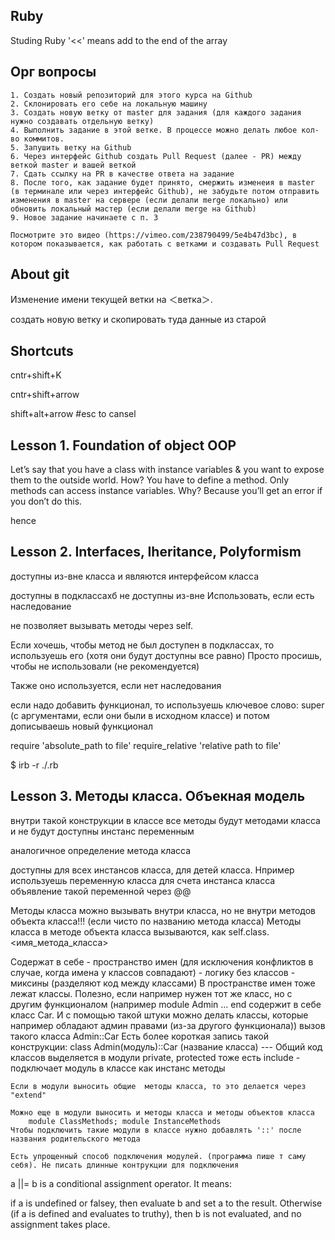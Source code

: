 ## Ruby
Studing Ruby
'<<' means add to the end of the array

## Орг вопросы

<!-- По любым орг. вопросам можете писать на friends@thinknetica.com, а по техническим задавать вопросы в чате своим наставникам или на встречах. -->

<!-- И еще один важный момент: При повторной сдаче задания после проверки и исправления замечаний, необходимо сдавать задание как новый ответ, а не как комментарий к пердыдущему ответу. Только в этом случае наставники увидят ваше задание в системе и смогут его принять/отклонить. -->

<!-- Курс "Основы Ruby" (срок прохождения - 6 недель)
    Курс "Основы Rails" (срок прохождения - 9 недель)
    Курс "Продвинутый Rails" (срок прохождения - 10 недель) -->

<!-- На первом блоке, который начнется сегодня, наставником у вас будет Анатолий Куричев (ник в телеграме: @matrosso). -->

<!-- Все задания должны оформляться как Pull Request на Github, чтобы это сделать вам нужно:-->

    1. Создать новый репозиторий для этого курса на Github
    2. Склонировать его себе на локальную машину
    3. Создать новую ветку от master для задания (для каждого задания нужно создавать отдельную ветку)
    4. Выполнить задание в этой ветке. В процессе можно делать любое кол-во коммитов.
    5. Запушить ветку на Github
    6. Через интерфейс Github создать Pull Request (далее - PR) между веткой master и вашей веткой
    7. Сдать ссылку на PR в качестве ответа на задание
    8. После того, как задание будет принято, смержить изменеия в master (в терминале или через интерфейс Github), не забудьте потом отправить изменения в master на сервере (если делали merge локально) или обновить локальный мастер (если делали merge на Github)
    9. Новое задание начинаете с п. 3
    
    Посмотрите это видео (https://vimeo.com/238790499/5e4b47d3bc), в котором показывается, как работать с ветками и создавать Pull Request 

## About git
<!-- git branch -m <branch> -->
Изменение имени текущей ветки на ＜ветка＞.
<!-- git checkout -b <new_branch>  <old_branch> -->
создать новую ветку и скопировать туда данные из старой

## Shortcuts

<!-- delete line -->
cntr+shift+K 
<!-- copy line up or down -->
cntr+shift+arrow 
<!-- Add cursor up/down -->
shift+alt+arrow #esc to cansel

## Lesson 1. Foundation of object OOP

Let’s say that you have a class with instance variables & you want to expose them to the outside world.
How?
You have to define a method.
Only methods can access instance variables.
Why?
Because you’ll get an error if you don’t do this.

hence

<!-- attr_reader, attr_writer, attr_acessor -->
## Lesson 2. Interfaces, Iheritance, Polyformism

<!-- key word: public -->
доступны из-вне класса и являются интерфейсом класса
<!-- key word: protected -->
доступны в подклассахб не доступны из-вне
Использовать, если есть наследование
<!-- key word: private -->
не позволяет вызывать методы через self.

Если хочешь, чтобы метод не был доступен в подклассах, то используешь его (хотя они будут доступны все равно)
Просто просишь, чтобы не использовали (не рекомендуется)

Также оно используется, если нет наследования
<!-- Частичное изменение функционала у класса -->
если надо добавить функционал, то используешь ключевое слово:
super (c аргументами, если они были в исходном классе)
и потом дописываешь новый функционал
<!-- Подключение классов в файлах -->
require 'absolute_path to file'
require_relative 'relative path to file'
<!-- Подгружать файлы в irb -->
 $ irb -r ./<file>.rb

## Lesson 3. Методы класса. Объекная модель
<!-- class << self ... end -->
внутри такой конструкции в классе все методы будут методами класса и не будут доступны инстанс переменным
<!-- def self.<method_name> ... end -->
аналогичное определение метода класса
<!-- переменная класса -->
доступны для всех инстансов класса, для детей класса. Нпример используешь переменную класса для счета инстанса класса
объявление такой переменной через @@
<!-- Методы класса. Вызов -->
Методы класса можно вызывать внутри класса, но не внутри методов объекта класса!!! (если чисто по названию метода класса)
Методы класса в методе объекта класса вызываются, как 
self.class.<имя_метода_класса>
<!-- Модули класса -->
Содержат в себе
    - пространство имен (для исключения конфликтов в случае, когда имена у классов совпадают)
    - логику без классов
    - миксины (разделяют код между классами)
    <!-- Пространство имен -->
    В пространстве имен тоже лежат классы. Полезно, если например нужен тот же класс, но с другим функционалом
    (например module Admin ... end содержит в себе класс Car. И с помощью такой штуки можно делать классы, которые например обладают админ правами (из-за другого функционала))
    вызов такого класса Admin::Car
    Есть более короткая запись такой конструкции: class Admin(модуль)::Car (название класса)
    <!-- Хранилище логики -->
    ---
    <!-- Миксины -->
    Общий код классов выделяется в модули
    private, protected тоже есть
    include <name> - подключает модуль в классе как инстанс методы

    Если в модули выносить общие  методы класса, то это делается через "extend"

    Можно еще в модули выносить и методы класса и методы объектов класса
        module ClassMethods; module InstanceMethods 
    Чтобы подключить такие модули в классе нужно добавлять '::' после названия родительского метода
    
    Есть упрощенный способ подключения модулей. (программа пише т саму себя). Не писать длинные контрукции для подключения 
<!-- Условный оператор ||= -->
a ||= b is a conditional assignment operator. It means:

if a is undefined or falsey, then evaluate b and set a to the result.
Otherwise (if a is defined and evaluates to truthy), then b is not evaluated, and no assignment takes place.